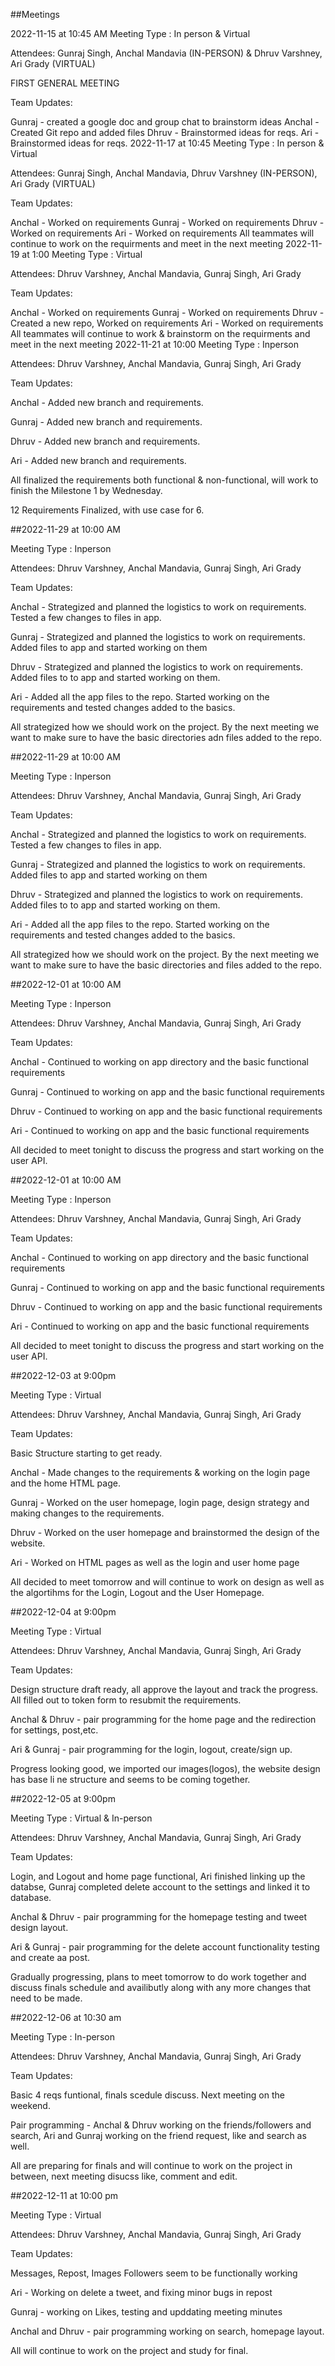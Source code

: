 ##Meetings

2022-11-15 at 10:45 AM
Meeting Type : In person & Virtual

Attendees: Gunraj Singh, Anchal Mandavia (IN-PERSON) & Dhruv Varshney, Ari Grady (VIRTUAL)

FIRST GENERAL MEETING

Team Updates:

Gunraj - created a google doc and group chat to brainstorm ideas
Anchal - Created Git repo and added files
Dhruv - Brainstormed ideas for reqs.
Ari - Brainstormed ideas for reqs.
2022-11-17 at 10:45
Meeting Type : In person & Virtual

Attendees: Gunraj Singh, Anchal Mandavia, Dhruv Varshney (IN-PERSON), Ari Grady (VIRTUAL)

Team Updates:

Anchal - Worked on requirements
Gunraj - Worked on requirements
Dhruv - Worked on requirements
Ari - Worked on requirements All teammates will continue to work on the requirments and meet in the next meeting
2022-11-19 at 1:00
Meeting Type : Virtual

Attendees: Dhruv Varshney, Anchal Mandavia, Gunraj Singh, Ari Grady

Team Updates:

Anchal - Worked on requirements
Gunraj - Worked on requirements
Dhruv - Created a new repo, Worked on requirements
Ari - Worked on requirements All teammates will continue to work & brainstorm on the requirments and meet in the next meeting
2022-11-21 at 10:00
Meeting Type : Inperson

Attendees: Dhruv Varshney, Anchal Mandavia, Gunraj Singh, Ari Grady

Team Updates:

Anchal - Added new branch and requirements.

Gunraj - Added new branch and requirements.

Dhruv - Added new branch and requirements.

Ari - Added new branch and requirements.

All finalized the requirements both functional & non-functional, will work to finish the Milestone 1 by Wednesday.

12 Requirements Finalized, with use case for 6.

##2022-11-29 at 10:00 AM

Meeting Type : Inperson

Attendees: Dhruv Varshney, Anchal Mandavia, Gunraj Singh, Ari Grady

Team Updates:

Anchal - Strategized and planned the logistics to work on requirements. Tested a few changes to files in app. 

Gunraj - Strategized and planned the logistics to work on requirements. Added files to app and started working on them

Dhruv - Strategized and planned the logistics to work on requirements. Added files to to app and started working on them. 

Ari - Added all the app files to the repo. Started working on the requirements and tested changes added to the basics.

All strategized how we should work on the project. By the next meeting we want to make sure to have the basic directories adn files added to the repo. 


##2022-11-29 at 10:00 AM

Meeting Type : Inperson

Attendees: Dhruv Varshney, Anchal Mandavia, Gunraj Singh, Ari Grady

Team Updates:

Anchal - Strategized and planned the logistics to work on requirements. Tested a few changes to files in app. 

Gunraj - Strategized and planned the logistics to work on requirements. Added files to app and started working on them

Dhruv - Strategized and planned the logistics to work on requirements. Added files to to app and started working on them. 

Ari - Added all the app files to the repo. Started working on the requirements and tested changes added to the basics.

All strategized how we should work on the project. By the next meeting we want to make sure to have the basic directories and files added to the repo. 


##2022-12-01 at 10:00 AM

Meeting Type : Inperson

Attendees: Dhruv Varshney, Anchal Mandavia, Gunraj Singh, Ari Grady

Team Updates:

Anchal - Continued to working on app directory and the basic functional requirements 

Gunraj - Continued to working on app and the basic functional requirements 

Dhruv - Continued to working on app and the basic functional requirements 

Ari - Continued to working on app and the basic functional requirements 

All decided to meet tonight to discuss the progress and start working on the user API. 


##2022-12-01 at 10:00 AM

Meeting Type : Inperson

Attendees: Dhruv Varshney, Anchal Mandavia, Gunraj Singh, Ari Grady

Team Updates:

Anchal - Continued to working on app directory and the basic functional requirements 

Gunraj - Continued to working on app and the basic functional requirements 

Dhruv - Continued to working on app and the basic functional requirements 

Ari - Continued to working on app and the basic functional requirements 

All decided to meet tonight to discuss the progress and start working on the user API. 

##2022-12-03 at 9:00pm

Meeting Type : Virtual

Attendees: Dhruv Varshney, Anchal Mandavia, Gunraj Singh, Ari Grady

Team Updates:

Basic Structure starting to get ready. 

Anchal - Made changes to the requirements & working on the login page and the home HTML page.  

Gunraj - Worked on the user homepage, login page, design strategy and making changes to the requirements. 

Dhruv - Worked on the user homepage and brainstormed the design of the website. 

Ari - Worked on HTML pages as well as the login and user home page

All decided to meet tomorrow and will continue to work on design as well as the algortihms for the Login, Logout and the User Homepage. 

##2022-12-04 at 9:00pm

Meeting Type : Virtual

Attendees: Dhruv Varshney, Anchal Mandavia, Gunraj Singh, Ari Grady

Team Updates:

Design structure draft ready, all approve the layout and track the progress. All filled out to token form to resubmit the requirements. 

Anchal & Dhruv - pair programming for the home page and the redirection for settings, post,etc. 

Ari & Gunraj - pair programming for the login, logout, create/sign up. 

Progress looking good, we imported our images(logos), the website design has base li ne structure and seems to be coming together. 


##2022-12-05 at 9:00pm

Meeting Type : Virtual & In-person 

Attendees: Dhruv Varshney, Anchal Mandavia, Gunraj Singh, Ari Grady

Team Updates:

Login, and Logout and home page functional, Ari finished linking up the databse, Gunraj completed delete account to the settings and linked it to database.  

Anchal & Dhruv - pair programming for the homepage testing and tweet design layout.  

Ari & Gunraj - pair programming for the delete account functionality testing and create aa post.  

Gradually progressing, plans to meet tomorrow to do work together and discuss finals schedule and availibutly along with any more changes that need to be made. 


##2022-12-06 at 10:30 am 

Meeting Type : In-person 

Attendees: Dhruv Varshney, Anchal Mandavia, Gunraj Singh, Ari Grady

Team Updates:

Basic 4 reqs funtional, finals scedule discuss. Next meeting on the weekend. 

Pair programming - Anchal & Dhruv working on the friends/followers and search, Ari and Gunraj working on the friend request, like and search as well.  


All are preparing for finals and will continue to work on the project in between, next meeting disucss like, comment and edit. 

##2022-12-11 at 10:00 pm 

Meeting Type : Virtual

Attendees: Dhruv Varshney, Anchal Mandavia, Gunraj Singh, Ari Grady

Team Updates:

Messages, Repost, Images Followers seem to be functionally working

Ari - Working on delete a tweet, and fixing minor bugs in repost 

Gunraj - working on Likes, testing and upddating meeting minutes

Anchal and Dhruv - pair programming working on search, homepage layout. 

All will continue to work on the project and study for final. 
